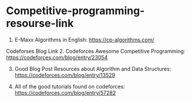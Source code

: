 # Competitive-programming-resourse-link

   
1. E-Maxx Algorithms in English: https://cp-algorithms.com/

Codeforses Blog Link
2. Codeforces Awesome Competitive Programming: https://codeforces.com/blog/entry/23054
       
3. Good Blog Post Resources about Algorithm and Data Structures: https://codeforces.com/blog/entry/13529

4. All of the good tutorials found on codeforces: https://codeforces.com/blog/entry/57282

